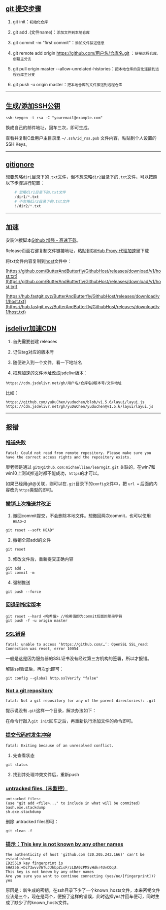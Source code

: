 ## [git 提交步骤](https://blog.csdn.net/gongqinglin/article/details/79752398)

1. git init：`初始化仓库`

2. git add .(文件name)：`添加文件到本地仓库`

3. git commit -m "first commit"：`添加文件描述信息`

4. git remote add origin https://github.com/用户名/仓库名.git ：`链接远程仓库，创建主分支`

5. git pull origin master --allow-unrelated-histories：`把本地仓库的变化连接到远程仓库主分支`

6. git push -u origin master：`把本地仓库的文件推送到远程仓库`

---

## [生成/添加SSH公钥](https://gitee.com/help/articles/4181#article-header0)

```
ssh-keygen -t rsa -C "youremail@example.com"
```

换成自己的邮件地址，回车三次，即可生成。

查看并复制C盘用户主目录里 `~/.ssh/id_rsa.pub` 文件内容，粘贴到个人设置的SSH Keys。

---
## [gitignore](https://blog.csdn.net/Dontla/article/details/131936999)

想要忽略`dir1`目录下的`.txt`文件，但不想忽略`dir2`目录下的`.txt`文件，可以按照以下步骤进行配置：

```py
    # 忽略dir1目录下的.txt文件
    /dir1/*.txt
    # 不忽略dir2目录下的.txt文件
    !/dir2/*.txt
```

---

## 加速

安装油猴脚本[Github 增强 - 高速下载](https://greasyfork.org/zh-CN/scripts/412245-github-%E5%A2%9E%E5%BC%BA-%E9%AB%98%E9%80%9F%E4%B8%8B%E8%BD%BD)。

Release页面右键复制文件链接地址，粘贴到[GitHub Proxy 代理加速](https://mirror.ghproxy.com/)里下载

将txt文件内容复制到[host](https://github.com/ButterAndButterfly/GithubHost)文件中：

[https://github.com/ButterAndButterfly/GithubHost/releases/download/v1/host.txt](https://github.com/ButterAndButterfly/GithubHost/releases/download/v1/host.txt)

[https://hub.fastgit.xyz/ButterAndButterfly/GithubHost/releases/download/v1/host.txt](https://hub.fastgit.xyz/ButterAndButterfly/GithubHost/releases/download/v1/host.txt)

## [jsdelivr加速CDN](https://www.cnblogs.com/yu-du-chen/p/12109065.html)

1. 首先需要创建 releases

2. 记住tag对应的版本号

3. 随便进入到一个文件，看一下地址名

4. 把想加速的文件地址改成jsdelivr版本：

```
https://cdn.jsdelivr.net/gh/用户名/仓库名@版本号/文件地址
```

比如：

```
https://github.com/yuDuChen/yuduchen/blob/v1.5.6/layui/layui.js
https://cdn.jsdelivr.net/gh/yuDuChen/yuduchen@v1.5.6/layui/layui.js
```

---

## 报错

### [推送失败](https://www.liaoxuefeng.com/discuss/969956160874304/1277343677018304)

```
fatal: Could not read from remote repository. Please make sure you have the correct access rights and the repository exists.
```

廖老师是通过 `git@github.com:michaelliao/learngit.git` 关联的，在win7和win10上测试推送时都不能成功，`https`的才可以。


如果已经用git@关联，则可以在`.git`目录下的`config文`件中，把 `url =` 后面的内容改为`https`类型的即可。

### [撤销上次推送并改正](https://blog.csdn.net/CCC_122/article/details/105890703)

1. 撤回commit提交，不会删除本地文件。想撤回两次commit，也可以使用`HEAD~2`
```
git reset --soft HEAD^
```
2. 撤销全部add的文件
```
git reset
```
3. 修改文件后，重新提交正确内容
```
git add .
git commit -m
```
4. 强制推送
```
git push --force
```

### [回退到指定版本](https://www.freesion.com/article/4316264352/#_8)
```
git reset --hard <哈希值> //哈希值即为commit后面的那串字符
git push -f -u origin master 
```

### [SSL错误](https://blog.csdn.net/bblood307/article/details/120307064)

```
fatal: unable to access ‘https://github.com/…’: OpenSSL SSL_read: Connection was reset, error 10054
```

一般是这是因为服务器的SSL证书没有经过第三方机构的签署，所以才报错。

解除ssl验证后，再次git即可：

```
git config --global http.sslVerify "false"
```

### [Not a git repository](https://www.cnblogs.com/X-knight/p/9557642.html)


```
fatal: Not a git repository (or any of the parent directories): .git
```

提示说没有`.git`这样一个目录，解决办法如下：

在命令行敲入`git init`回车之后，再重新执行添加文件的命令即可。


### [提交代码时发生冲突](https://blog.csdn.net/qq_32963841/article/details/107332157)

```
fatal: Exiting because of an unresolved conflict.
```

1. 先查看状态

```
git status
```

2. 找到并处理冲突文件后，重新push

### [untracked files（未监控）](https://blog.csdn.net/lemonxiaoxiao/article/details/123877161)

```
untracked files:
(use "git add <file>..." to include in what will be commited)
bash.exe.stackdump
sh.exe.stackdump
```

删除 untracked files即可：


```
git clean -f
```

### [提示：This key is not known by any other names](https://www.cnblogs.com/dhjy/p/15918890.html)

```
The authenticity of host 'github.com (20.205.243.166)' can't be established.
ED25519 key fingerprint is SHA256:+DiY3wvvV6TuJJhbpZisF/zLDA0zPMSvHdkr4UvCOqU.
This key is not known by any other names
Are you sure you want to continue connecting (yes/no/[fingerprint])? yes
```

原因是：新生成的密钥，在ssh目录下少了一个known_hosts文件，本来密钥文件应该是三个，现在是两个，便报了这样的错误，此时选择yes并回车便可，同时生成了缺少了的known_hosts文件。